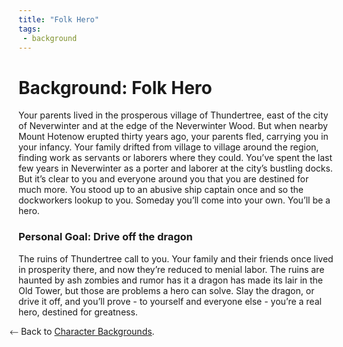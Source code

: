 ```yaml
---
title: "Folk Hero"
tags:
 - background
---
```

# Background: Folk Hero
Your parents lived in the prosperous village of Thundertree, east of the city of Neverwinter and at the edge of the Neverwinter Wood. But when nearby Mount Hotenow erupted thirty years ago, your parents fled, carrying you in your infancy. Your family drifted from village to village around the region, finding work as servants or laborers where they could. You’ve spent the last few years in Neverwinter as a porter and laborer at the city’s bustling docks. But it’s clear to you and everyone around you that you are destined for much more. You stood up to an abusive ship captain once and so the dockworkers lookup to you. Someday you’ll come into your own. You’ll be a hero.

### Personal Goal: Drive off the dragon
The ruins of Thundertree call to you. Your family and their friends once lived in prosperity there, and now they’re reduced to menial labor. The ruins are haunted by ash zombies and rumor has it a dragon has made its lair in the Old Tower, but those are problems a hero can solve. Slay the dragon, or drive it off, and you’ll prove - to yourself and everyone else - you’re a real hero, destined for greatness.

⃪ Back to [Character Backgrounds](players/backgrounds).